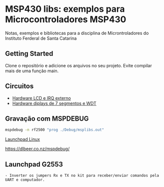# MSP430 libs: exemplos para Microcontroladores MSP430

Notas, exemplos e bibliotecas para a disciplina de Microntroladores do Instituto Ferderal de Santa Catarina

## Getting Started

Clone o repositório e adicione os arquivos no seu projeto. Evite compilar mais de uma função main.

## Circuitos


- [Hardware LCD e IRQ externo](./figuras/display_irq.png)
- [Hardware diplays de 7 segmentos e WDT](./figuras/wdt_disp.png)


## Gravação com MSPDEBUG

```bash
mspdebug -n rf2500 "prog ./Debug/msplibs.out"
```

[Launchpad Linux](https://hackaday.com/2010/08/11/how-to-launchpad-programming-with-linux/)


https://dlbeer.co.nz/mspdebug/


##  Launchpad G2553

	- Inverter os jumpers Rx e TX no kit para receber/enviar comandos pela UART e computador.

